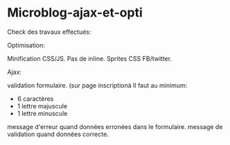 # Microblog-ajax-et-opti

Check des travaux effectués:

Optimisation:

Minification CSS/JS.
Pas de inline.
Sprites CSS FB/twitter.

Ajax:

validation formulaire. (sur page inscriptionà
Il faut au minimum:
- 6 caractères
- 1 lettre majuscule 
- 1 lettre minuscule

message d'erreur quand données erronées dans le formulaire.
message de validation quand données correcte.
